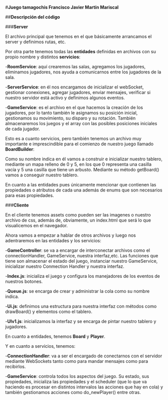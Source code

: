 #**Juego tamagochis Francisco Javier Martín Mariscal**

##**Descripción del código** 

###**Server**

El archivo principal que tenemos en el que básicamente arrancamos el server y definimos rutas, etc.

Por otra parte tenemos todas las **entidades** definidas en archivos con su propio nombre y distintos **servicios**:

-**RoomService**: aquí crearemos las salas, agregamos los jugadores, eliminamos jugadores, nos ayuda a comunicarnos entre los jugadores de la sala.

-**ServerService**: en él nos encargamos de inicializar el webSocket, gestionar conexiones, agregar jugadores, enviar mensajes, verificar si nuestro servidor está activo y definimos algunos eventos.

-**GameService**: es el archivo en el que hacemos la creación de los jugadores, por lo tanto también le asignamos su posición inicial, gestionamos su movimiento, su disparo y su rotación. También almacenaremos los juegos y el array con las posibles posiciones iniciales de cada jugador.


Esto es a cuanto servicios, pero también tenemos un archivo muy importante e imprescindible para el comienzo de nuestro juego llamado **BoardBuilder**:

Como su nombre indica en él vamos a construir e inicializar nuestro tablero, mediante un mapa relleno de 0 y 5, en los que 0 representa una casilla vacía y 5 una casilla que tiene un arbusto. Mediante su método getBoard() vamos a conseguir nuestro tablero.

En cuanto a las entidades pues únicamente mencionar que contienen las propiedades o atributos de cada una además de enums que son necesarios para esas propiedades.

###**Cliente**

En el cliente tenemos assets como pueden ser las imagenes o nuestro archivo de css, además de, obviamente, un index.html que será lo que visualicemos en el navegador.

Ahora vamos a empezar a hablar de otros archivos y luego nos adentraremos en las entidades y los servicios:

-**GameController**: se va a encargar de interconectar archivos como el connectionHandler, GameService, nuestra interfaz,etc. Las funciones que tiene son almacenar el estado del juego, instanciar nuestro GameService, inicializar nuestro Conmection Handler y nuestra interfaz.

-**Index.js**: inicializa el juego y configura los manejadores de los eventos de nuestros botones.

-**Queue.js**: se encarga de crear y administrar la cola como su nombre indica.

-**Ui.js**: definimos una estructura para nuestra interfaz con métodos como drawBoard() y elementos como el tablero.

-**UIv1.js**: inicializamos la interfaz y se encarga de pintar nuestro tablero y jugadores.

En cuanto a entidades, tenemos **Board** y **Player**.

Y en cuanto a servicios, tenemos:

-**ConnectionHandler**: va a ser el encargado de conectarnos con el servidor mediante WebSockets tanto como para mandar mensajes como para recibirlos.

-**GameService**: controla todos los aspectos del juego. Su estado, sus propiedades, inicializa las propiedades y el scheduler (que lo que va haciendo es procesar en distintos intervalos las acciones que hay en cola) y también gestionamos acciones como do_newPlayer() entre otras.

